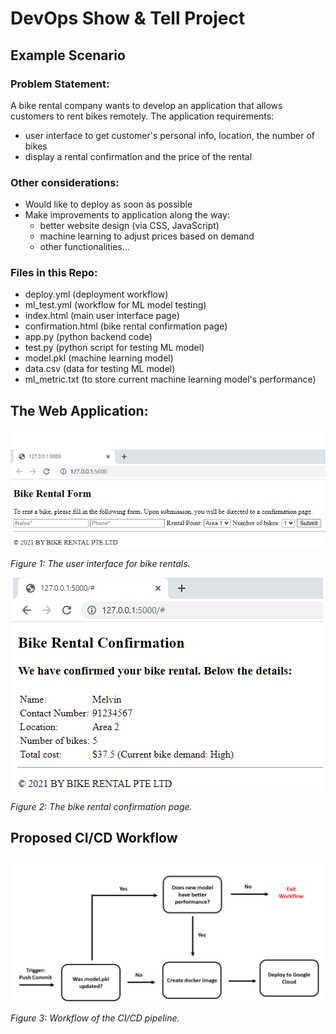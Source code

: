 # DevOps Show & Tell Project
## Example Scenario
### Problem Statement:
A bike rental company wants to develop an application that allows customers to rent bikes remotely. The application requirements:
- user interface to get customer's personal info, location, the number of bikes
- display a rental confirmation and the price of the rental

### Other considerations:
- Would like to deploy as soon as possible
- Make improvements to application along the way:
  - better website design (via CSS, JavaScript)
  - machine learning to adjust prices based on demand
  - other functionalities...

### Files in this Repo:
- deploy.yml (deployment workflow)
- ml_test.yml (workflow for ML model testing)
- index.html (main user interface page)
- confirmation.html (bike rental confirmation page)
- app.py (python backend code)
- test.py (python script for testing ML model)
- model.pkl (machine learning model)
- data.csv (data for testing ML model)
- ml_metric.txt (to store current machine learning model's performance)

## The Web Application:
<p align="center">
  <img src="https://github.com/wkwmelvin/devops-show-tell/blob/main/home.png">
</p>
<p align="justify">
  <em>Figure 1: The user interface for bike rentals. </em>
</p>

<p align="center">
  <img src="https://github.com/wkwmelvin/devops-show-tell/blob/main/confirmation%20page.png">
</p>
<p align="justify">
  <em>Figure 2: The bike rental confirmation page. </em>
</p>


## Proposed CI/CD Workflow
<p align="center">
  <img src="https://github.com/wkwmelvin/devops-show-tell/blob/main/workflow.png">
</p>
<p align="justify">
  <em>Figure 3: Workflow of the CI/CD pipeline. </em>
</p>

